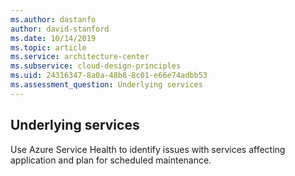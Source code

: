 ```yaml
---
ms.author: dastanfo
author: david-stanford
ms.date: 10/14/2019
ms.topic: article
ms.service: architecture-center
ms.subservice: cloud-design-principles
ms.uid: 24316347-8a0a-48b8-8c01-e66e74adbb53
ms.assessment_question: Underlying services
---
```

## Underlying services

Use Azure Service Health to identify issues with services affecting application and plan for scheduled maintenance.
